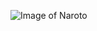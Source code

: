 ![Image of Naroto](https://scontent-mad1-1.xx.fbcdn.net/v/t1.18169-9/10429830_408797319291599_8374303724775539257_n.jpg?_nc_cat=104&ccb=1-3&_nc_sid=9267fe&_nc_ohc=ng1JGZZSNxYAX9fvegW&_nc_ht=scontent-mad1-1.xx&oh=c067d3dfe15bff887a325740756905ab&oe=60CA0504)

